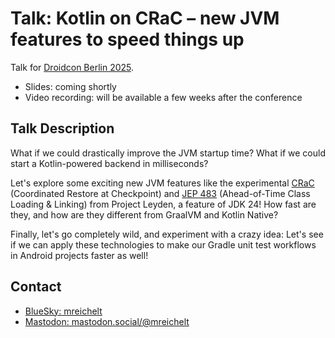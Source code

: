 # Talk: Kotlin on CRaC – new JVM features to speed things up

Talk for [Droidcon Berlin 2025](https://berlin.droidcon.com/speakers/marc-reichelt).

- Slides: coming shortly
- Video recording: will be available a few weeks after the conference

## Talk Description

What if we could drastically improve the JVM startup time? What if we could start a Kotlin-powered backend in milliseconds?

Let's explore some exciting new JVM features like the experimental [CRaC](https://openjdk.org/projects/crac/) (Coordinated Restore at Checkpoint) and [JEP 483](https://openjdk.org/jeps/483) (Ahead-of-Time Class Loading & Linking) from Project Leyden, a feature of JDK 24! How fast are they, and how are they different from GraalVM and Kotlin Native?

Finally, let's go completely wild, and experiment with a crazy idea: Let's see if we can apply these technologies to make our Gradle unit test workflows in Android projects faster as well!

## Contact

- [BlueSky: mreichelt](https://bsky.app/profile/mreichelt.bsky.social)
- [Mastodon: mastodon.social/@mreichelt](https://mastodon.social/@mreichelt)
